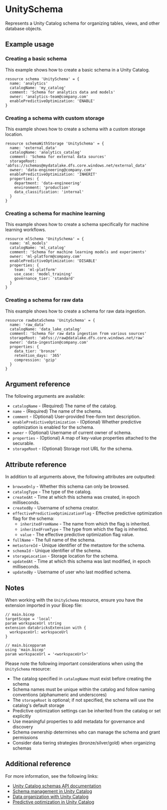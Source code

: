 ﻿---
category: "Unity Catalog"
---

# UnitySchema

Represents a Unity Catalog schema for organizing tables, views, and other database objects.

## Example usage

### Creating a basic schema

This example shows how to create a basic schema in a Unity Catalog.

```bicep
resource schema 'UnitySchema' = {
  name: 'analytics'
  catalogName: 'my_catalog'
  comment: 'Schema for analytics data and models'
  owner: 'analytics-team@company.com'
  enablePredictiveOptimization: 'ENABLE'
}
```

### Creating a schema with custom storage

This example shows how to create a schema with a custom storage location.

```bicep
resource schemaWithStorage 'UnitySchema' = {
  name: 'external_data'
  catalogName: 'analytics_catalog'
  comment: 'Schema for external data sources'
  storageRoot: 'abfss://schemas@mydatalake.dfs.core.windows.net/external_data'
  owner: 'data-engineering@company.com'
  enablePredictiveOptimization: 'INHERIT'
  properties: {
    department: 'data-engineering'
    environment: 'production'
    data_classification: 'internal'
  }
}
```

### Creating a schema for machine learning

This example shows how to create a schema specifically for machine learning workflows.

```bicep
resource mlSchema 'UnitySchema' = {
  name: 'ml_models'
  catalogName: 'ml_catalog'
  comment: 'Schema for machine learning models and experiments'
  owner: 'ml-platform@company.com'
  enablePredictiveOptimization: 'DISABLE'
  properties: {
    team: 'ml-platform'
    use_case: 'model_training'
    governance_tier: 'standard'
  }
}
```

### Creating a schema for raw data

This example shows how to create a schema for raw data ingestion.

```bicep
resource rawDataSchema 'UnitySchema' = {
  name: 'raw_data'
  catalogName: 'data_lake_catalog'
  comment: 'Schema for raw data ingestion from various sources'
  storageRoot: 'abfss://raw@datalake.dfs.core.windows.net/raw'
  owner: 'data-ingestion@company.com'
  properties: {
    data_tier: 'bronze'
    retention_days: '365'
    compression: 'gzip'
  }
}
```

## Argument reference

The following arguments are available:

- `catalogName` - (Required) The name of the catalog.
- `name` - (Required) The name of the schema.
- `comment` - (Optional) User-provided free-form text description.
- `enablePredictiveOptimization` - (Optional) Whether predictive optimization is enabled for the schema.
- `owner` - (Optional) Username of current owner of schema.
- `properties` - (Optional) A map of key-value properties attached to the securable.
- `storageRoot` - (Optional) Storage root URL for the schema.

## Attribute reference

In addition to all arguments above, the following attributes are outputted:

- `browseOnly` - Whether this schema can only be browsed.
- `catalogType` - The type of the catalog.
- `createdAt` - Time at which this schema was created, in epoch milliseconds.
- `createdBy` - Username of schema creator.
- `effectivePredictiveOptimizationFlag` - Effective predictive optimization flag for the schema:
    - `inheritedFromName` - The name from which the flag is inherited.
    - `inheritedFromType` - The type from which the flag is inherited.
    - `value` - The effective predictive optimization flag value.
- `fullName` - The full name of the schema.
- `metastoreId` - Unique identifier of the metastore for the schema.
- `schemaId` - Unique identifier of the schema.
- `storageLocation` - Storage location for the schema.
- `updatedAt` - Time at which this schema was last modified, in epoch milliseconds.
- `updatedBy` - Username of user who last modified schema.

## Notes

When working with the `UnitySchema` resource, ensure you have the extension imported in your Bicep file:

```bicep
// main.bicep
targetScope = 'local'
param workspaceUrl string
extension databricksExtension with {
  workspaceUrl: workspaceUrl
}

// main.bicepparam
using 'main.bicep'
param workspaceUrl = '<workspaceUrl>'
```

Please note the following important considerations when using the `UnitySchema` resource:

- The catalog specified in `catalogName` must exist before creating the schema
- Schema names must be unique within the catalog and follow naming conventions (alphanumeric and underscores)
- The `storageRoot` is optional; if not specified, the schema will use the catalog's default storage
- Predictive optimization settings can be inherited from the catalog or set explicitly
- Use meaningful properties to add metadata for governance and discovery
- Schema ownership determines who can manage the schema and grant permissions
- Consider data tiering strategies (bronze/silver/gold) when organizing schemas

## Additional reference

For more information, see the following links:

- [Unity Catalog schemas API documentation][00]
- [Schema management in Unity Catalog][01]
- [Data organization with Unity Catalog][02]
- [Predictive optimization in Unity Catalog][03]

<!-- Link reference definitions -->
[00]: https://docs.databricks.com/api/azure/workspace/schemas/create
[01]: https://docs.databricks.com/data-governance/unity-catalog/create-schemas.html
[02]: https://docs.databricks.com/data-governance/unity-catalog/index.html
[03]: https://docs.databricks.com/optimizations/predictive-optimization.html
